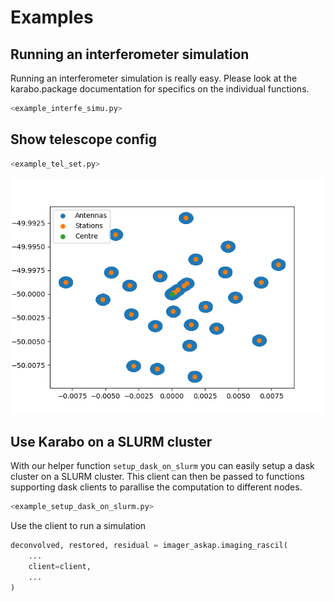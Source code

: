 # Examples

## Running an interferometer simulation

Running an interferometer simulation is really easy.
Please look at the karabo.package documentation for specifics on the individual functions.

```python
<example_interfe_simu.py>
```

## Show telescope config

```python
<example_tel_set.py>
```

![Image](../images/telescope.png)

## Use Karabo on a SLURM cluster
With our helper function `setup_dask_on_slurm` you can easily setup a dask cluster on a SLURM cluster. 
This client can then be passed to functions supporting dask clients to parallise the computation to different nodes.

```python
<example_setup_dask_on_slurm.py>
```
Use the client to run a simulation

```python
deconvolved, restored, residual = imager_askap.imaging_rascil(
    ...
    client=client,
    ...
)
```
